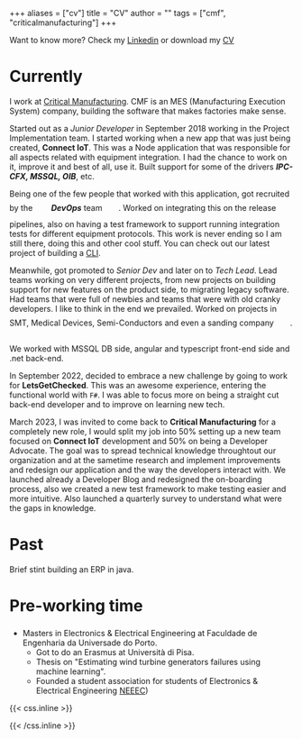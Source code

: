+++
aliases = ["cv"]
title = "CV"
author = ""
tags = ["cmf", "criticalmanufacturing"]
+++

Want to know more? Check my [Linkedin](https://www.linkedin.com/in/j-roque/) or download my [CV](https://github.com/jrk94/personal/blob/main/static/docs/cv_Joa%CC%83o_Roque_en.pdf)

# Currently

I work at [Critical Manufacturing](https://www.criticalmanufacturing.com/). CMF is an MES (Manufacturing Execution System) company, building the software that makes factories make sense. 

Started out as a *Junior Developer* in September 2018 working in the Project Implementation team. I started working when a new app that was just being created, **Connect IoT**. This was a Node application that was responsible for all aspects related with equipment integration. I had the chance to work on it, improve it and best of all, use it. Built support for some of the drivers ***IPC-CFX, MSSQL, OIB***, etc.

Being one of the few people that worked with this application, got recruited by the <span class="emojify">:clap:</span> ***DevOps*** team <span class="emojify">:clap:</span>. Worked on integrating this on the release pipelines, also on having a test framework to support running integration tests for different equipment protocols. This work is never ending so I am still there, doing this and other cool stuff. You can check out our latest project of building a [CLI](https://github.com/criticalmanufacturing/cli).

Meanwhile, got promoted to *Senior Dev* and later on to *Tech Lead*. Lead teams working on very different projects, from new projects on building support for new features on the product side, to migrating legacy software. Had teams that were full of newbies and teams that were with old cranky developers. I like to think in the end we prevailed. Worked on projects in SMT, Medical Devices, Semi-Conductors and even a sanding company <span class="emojify">:thinking:</span>. </br></br>We worked with MSSQL DB side, angular and typescript front-end side and .net back-end.

In September 2022, decided to embrace a new challenge by going to work for **LetsGetChecked**. This was an awesome experience, entering the functional world with `F#`. I was able to focus more on being a straight cut back-end developer and to improve on learning new tech.

March 2023, I was invited to come back to **Critical Manufacturing** for a completely new role, I would split my job into 50% setting up a new team focused on **Connect IoT** development and 50% on being a Developer Advocate. The goal was to spread technical knowledge throughtout our organization and at the sametime research and implement improvements and redesign our application and the way the developers interact with. We launched already a Developer Blog and redesigned the on-boarding process, also we created a new test framework to make testing easier and more intuitive. Also launched a quarterly survey to understand what were the gaps in knowledge.

# Past

Brief stint building an ERP in java.

# Pre-working time <span class="emojify">:baby:</span>

* Masters in Electronics & Electrical Engineering at Faculdade de Engenharia da Universade do Porto. 
    * Got to do an Erasmus at Università di Pisa. 
    * Thesis on "Estimating wind turbine generators failures using machine learning".
    * Founded a student association for students of Electronics & Electrical Engineering [NEEEC](https://www.neeec.pt/))

{{< css.inline >}}
<style>
.emojify {
	font-family: Apple Color Emoji, Segoe UI Emoji, NotoColorEmoji, Segoe UI Symbol, Android Emoji, EmojiSymbols;
	font-size: 2rem;
	vertical-align: middle;
}
@media screen and (max-width:650px) {
  .nowrap {
    display: block;
    margin: 25px 0;
  }
}
</style>
{{< /css.inline >}}